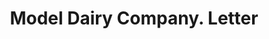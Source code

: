 ---
doi: 10.7916/D8B57WR4
date_other: '1921'
date_other_textual: '1921'
form: correspondence
genre:
- Letters (correspondence)
name:
- Model Dairy Company
object_in_context_url: https://biggert.cul.columbia.edu/items/view/ave_biggert_00048
subject_hierarchical_geographic:
- Pueblo, Colorado, United States
subject_name:
- Model Dairy Company
title: Model Dairy Company. Letter
sort_title: Model Dairy Company. Letter
call_number: ave_biggert_00048
coordinates:
- 38.26694444444444,-104.62027777777777
pid: ave_biggert_00048
identifiers: ave_biggert_00048
thumbnail: https://derivativo-3.library.columbia.edu/iiif/2/ldpd:342735/full/!256,256/0/native.jpg
permalink: /biggert/ave_biggert_00048/
layout: iiif-image-page
---